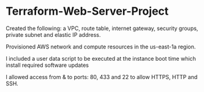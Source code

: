 # Terraform-Web-Server-Project

Created the following: a VPC, route table, internet gateway, security groups, private subnet and elastic IP address.

Provisioned AWS network and compute resources in the us-east-1a region.

I included a user data script to be executed at the instance boot time which install required software updates

I allowed access from & to ports: 80, 433 and 22 to allow HTTPS, HTTP and SSH. 
